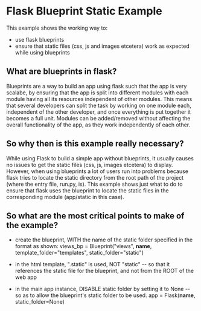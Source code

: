 # Flask Blueprint Static Example

This example shows the working way to:

- use flask blueprints
- ensure that static files (css, js and images etcetera) work as expected while using blueprints


## What are blueprints in flask?
Blueprints are a way to build an app using flask such that the app is very scalabe, by ensuring that the app is split into different modules with each module having all its resources independent of other modules. This means that several developers can split the task by working on one module each, independent of the other developer, and once everything is put together it becomes a full unit. Modules can be added/removed without affecting the overall functionality of the app, as they work independently of each other.


## So why then is this example really necessary?
While using Flask to build a simple app without blueprints, it usually causes no issues to get the static files (css, js, images etcetera) to display. However, when using blueprints a lot of users run into problems because flask tries to locate the static directory from the root path of the project (where the entry file, run.py, is). This example shows just what to do to ensure that flask uses the blueprint to locate the static files in the corresponding module (app/static in this case).


## So what are the most critical points to make of the example?
- create the blueprint, WITH the name of the static folder specified in the format as shown:
	views_bp = Blueprint("views", __name__, template_folder="templates", static_folder="static")

- in the html template, ".static" is used, NOT "static" -- so that it references the static file for the blueprint, and not from the ROOT of the web app
	<link rel="stylesheet" href="{{url_for('.static', filename='css/style.css')}}">

- in the main app instance, DISABLE static folder by setting it to None -- so as to allow the blueprint's static folder to be used.
	app = Flask(__name__, static_folder=None)
